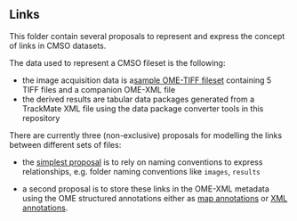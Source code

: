 Links
-----

This folder contain several proposals to represent and express the concept of
links in CMSO datasets.

The data used to represent a CMSO fileset is the following:

-   the image acquisition data is a[sample OME-TIFF fileset](http://downloads.openmicroscopy.org/images/OME-TIFF/2016-06/companion/)
    containing 5 TIFF files and a companion OME-XML file
-   the derived results are tabular data packages generated from a TrackMate XML file using the data package converter tools in this repository


There are currently three (non-exclusive) proposals for modelling the links
between different sets of files:

-   the [simplest proposal](proposal1) is to rely on naming conventions to
    express relationships, e.g. folder naming conventions like ``images``,
    ``results``

-   a second proposal is to store these links in the OME-XML metadata using the
    OME structured annotations either as [map annotations](proposal2) or
    [XML annotations](proposal3).
